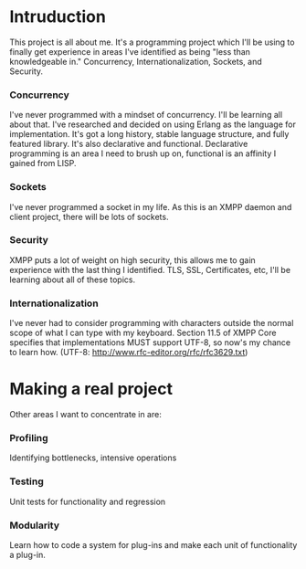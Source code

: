 Intruduction
============

This project is all about me. It's a programming project which I'll be
using to finally get experience in areas I've identified as being
"less than knowledgeable in." Concurrency, Internationalization,
Sockets, and Security.

### Concurrency ###

I've never programmed with a mindset of concurrency. I'll be learning
all about that. I've researched and decided on using Erlang as the
language for implementation. It's got a long history, stable language
structure, and fully featured library. It's also declarative and
functional. Declarative programming is an area I need to brush up on,
functional is an affinity I gained from LISP.

### Sockets ###

I've never programmed a socket in my life. As this is an XMPP daemon
and client project, there will be lots of sockets.

### Security ###

XMPP puts a lot of weight on high security, this allows me to gain
experience with the last thing I identified. TLS, SSL, Certificates,
etc, I'll be learning about all of these topics.

### Internationalization ###

I've never had to consider programming with characters outside the
normal scope of what I can type with my keyboard. Section 11.5 of XMPP
Core specifies that implementations MUST support UTF-8, so now's my
chance to learn how.  (UTF-8:
http://www.rfc-editor.org/rfc/rfc3629.txt)


Making a real project
=====================

Other areas I want to concentrate in are:

### Profiling ###

Identifying bottlenecks, intensive operations

### Testing ###

Unit tests for functionality and regression

### Modularity ###

Learn how to code a system for plug-ins and make each unit of
functionality a plug-in.
